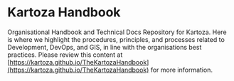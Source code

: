 # Kartoza Handbook

Organisational Handbook and Technical Docs Repository for Kartoza. Here is where we highlight the procedures, principles, and processes related to Development, DevOps, and GIS, in line with the organisations best practices. Please review this content at [https://kartoza.github.io/TheKartozaHandbook](https://kartoza.github.io/TheKartozaHandbook) for more information.
